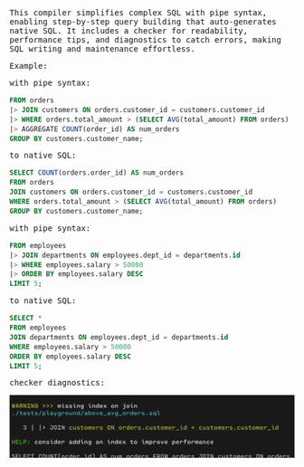 <samp>

This compiler simplifies complex SQL with pipe syntax, enabling step-by-step query building that auto-generates native SQL. It includes a checker for readability, performance tips, and diagnostics to catch errors, making SQL writing and maintenance effortless.


Example:

with pipe syntax:

```sql
FROM orders
|> JOIN customers ON orders.customer_id = customers.customer_id
|> WHERE orders.total_amount > (SELECT AVG(total_amount) FROM orders)
|> AGGREGATE COUNT(order_id) AS num_orders
GROUP BY customers.customer_name;
```

to native SQL:

```sql
SELECT COUNT(orders.order_id) AS num_orders
FROM orders
JOIN customers ON orders.customer_id = customers.customer_id
WHERE orders.total_amount > (SELECT AVG(total_amount) FROM orders)
GROUP BY customers.customer_name;
```

with pipe syntax:

```sql
FROM employees
|> JOIN departments ON employees.dept_id = departments.id
|> WHERE employees.salary > 50000
|> ORDER BY employees.salary DESC
LIMIT 5;
```

to native SQL:

```sql
SELECT *
FROM employees
JOIN departments ON employees.dept_id = departments.id
WHERE employees.salary > 50000
ORDER BY employees.salary DESC
LIMIT 5;

```

checker diagnostics:

![example](./example.png)
